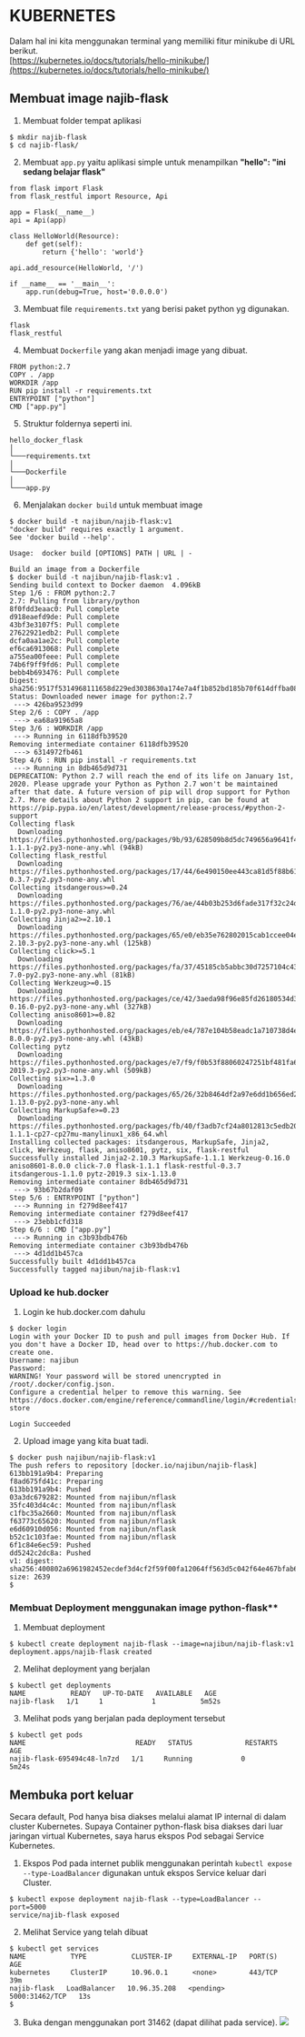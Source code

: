 # KUBERNETES
Dalam hal ini kita menggunakan terminal yang memiliki fitur minikube di URL berikut.   
[https://kubernetes.io/docs/tutorials/hello-minikube/](https://kubernetes.io/docs/tutorials/hello-minikube/)

## Membuat image najib-flask

1. Membuat folder tempat aplikasi
```
$ mkdir najib-flask
$ cd najib-flask/
```
2. Membuat `app.py`  yaitu aplikasi simple untuk menampilkan **"hello": "ini sedang belajar flask"**
```
from flask import Flask
from flask_restful import Resource, Api

app = Flask(__name__)
api = Api(app)

class HelloWorld(Resource):
    def get(self):
        return {'hello': 'world'}

api.add_resource(HelloWorld, '/')

if __name__ == '__main__':
    app.run(debug=True, host='0.0.0.0')
```

3. Membuat file `requirements.txt` yang berisi paket python yg digunakan.
```
flask  
flask_restful
```
4. Membuat `Dockerfile` yang akan menjadi image yang dibuat.
```
FROM python:2.7
COPY . /app
WORKDIR /app
RUN pip install -r requirements.txt
ENTRYPOINT ["python"]
CMD ["app.py"]
```
5. Struktur foldernya seperti ini.
```
hello_docker_flask
│
└───requirements.txt
│
└───Dockerfile
│
└───app.py
```
6. Menjalakan `docker build` untuk membuat image 
```
$ docker build -t najibun/najib-flask:v1
"docker build" requires exactly 1 argument.
See 'docker build --help'.

Usage:  docker build [OPTIONS] PATH | URL | -

Build an image from a Dockerfile
$ docker build -t najibun/najib-flask:v1 .
Sending build context to Docker daemon  4.096kB
Step 1/6 : FROM python:2.7
2.7: Pulling from library/python
8f0fdd3eaac0: Pull complete
d918eaefd9de: Pull complete
43bf3e3107f5: Pull complete
27622921edb2: Pull complete
dcfa0aa1ae2c: Pull complete
ef6ca6913068: Pull complete
a755ea00feee: Pull complete
74b6f9ff9fd6: Pull complete
bebb4b693476: Pull complete
Digest: sha256:9517f5314968111658d229ed3038630a174e7a4f1b852bd185b70f614dffba08
Status: Downloaded newer image for python:2.7
 ---> 426ba9523d99
Step 2/6 : COPY . /app
 ---> ea68a91965a8
Step 3/6 : WORKDIR /app
 ---> Running in 6118dfb39520
Removing intermediate container 6118dfb39520
 ---> 6314972fb461
Step 4/6 : RUN pip install -r requirements.txt
 ---> Running in 8db465d9d731
DEPRECATION: Python 2.7 will reach the end of its life on January 1st, 2020. Please upgrade your Python as Python 2.7 won't be maintained after that date. A future version of pip will drop support for Python 2.7. More details about Python 2 support in pip, can be found at https://pip.pypa.io/en/latest/development/release-process/#python-2-support
Collecting flask
  Downloading https://files.pythonhosted.org/packages/9b/93/628509b8d5dc749656a9641f4caf13540e2cdec85276964ff8f43bbb1d3b/Flask-1.1.1-py2.py3-none-any.whl (94kB)
Collecting flask_restful
  Downloading https://files.pythonhosted.org/packages/17/44/6e490150ee443ca81d5f88b61bb4bbb133d44d75b0b716ebe92489508da4/Flask_RESTful-0.3.7-py2.py3-none-any.whl
Collecting itsdangerous>=0.24
  Downloading https://files.pythonhosted.org/packages/76/ae/44b03b253d6fade317f32c24d100b3b35c2239807046a4c953c7b89fa49e/itsdangerous-1.1.0-py2.py3-none-any.whl
Collecting Jinja2>=2.10.1
  Downloading https://files.pythonhosted.org/packages/65/e0/eb35e762802015cab1ccee04e8a277b03f1d8e53da3ec3106882ec42558b/Jinja2-2.10.3-py2.py3-none-any.whl (125kB)
Collecting click>=5.1
  Downloading https://files.pythonhosted.org/packages/fa/37/45185cb5abbc30d7257104c434fe0b07e5a195a6847506c074527aa599ec/Click-7.0-py2.py3-none-any.whl (81kB)
Collecting Werkzeug>=0.15
  Downloading https://files.pythonhosted.org/packages/ce/42/3aeda98f96e85fd26180534d36570e4d18108d62ae36f87694b476b83d6f/Werkzeug-0.16.0-py2.py3-none-any.whl (327kB)
Collecting aniso8601>=0.82
  Downloading https://files.pythonhosted.org/packages/eb/e4/787e104b58eadc1a710738d4e418d7e599e4e778e52cb8e5d5ef6ddd5833/aniso8601-8.0.0-py2.py3-none-any.whl (43kB)
Collecting pytz
  Downloading https://files.pythonhosted.org/packages/e7/f9/f0b53f88060247251bf481fa6ea62cd0d25bf1b11a87888e53ce5b7c8ad2/pytz-2019.3-py2.py3-none-any.whl (509kB)
Collecting six>=1.3.0
  Downloading https://files.pythonhosted.org/packages/65/26/32b8464df2a97e6dd1b656ed26b2c194606c16fe163c695a992b36c11cdf/six-1.13.0-py2.py3-none-any.whl
Collecting MarkupSafe>=0.23
  Downloading https://files.pythonhosted.org/packages/fb/40/f3adb7cf24a8012813c5edb20329eb22d5d8e2a0ecf73d21d6b85865da11/MarkupSafe-1.1.1-cp27-cp27mu-manylinux1_x86_64.whl
Installing collected packages: itsdangerous, MarkupSafe, Jinja2, click, Werkzeug, flask, aniso8601, pytz, six, flask-restful
Successfully installed Jinja2-2.10.3 MarkupSafe-1.1.1 Werkzeug-0.16.0 aniso8601-8.0.0 click-7.0 flask-1.1.1 flask-restful-0.3.7 itsdangerous-1.1.0 pytz-2019.3 six-1.13.0
Removing intermediate container 8db465d9d731
 ---> 93b67b2daf09
Step 5/6 : ENTRYPOINT ["python"]
 ---> Running in f279d8eef417
Removing intermediate container f279d8eef417
 ---> 23ebb1cfd318
Step 6/6 : CMD ["app.py"]
 ---> Running in c3b93bdb476b
Removing intermediate container c3b93bdb476b
 ---> 4d1dd1b457ca
Successfully built 4d1dd1b457ca
Successfully tagged najibun/najib-flask:v1
```
### Upload ke hub.docker
1. Login ke hub.docker.com dahulu
```
$ docker login
Login with your Docker ID to push and pull images from Docker Hub. If you don't have a Docker ID, head over to https://hub.docker.com to create one.
Username: najibun
Password:
WARNING! Your password will be stored unencrypted in /root/.docker/config.json.
Configure a credential helper to remove this warning. See
https://docs.docker.com/engine/reference/commandline/login/#credentials-store

Login Succeeded
```
2. Upload image yang kita buat tadi.
```
$ docker push najibun/najib-flask:v1
The push refers to repository [docker.io/najibun/najib-flask]
613bb191a9b4: Preparing
f8ad675fd41c: Preparing
613bb191a9b4: Pushed
03a3dc679282: Mounted from najibun/nflask
35fc403d4c4c: Mounted from najibun/nflask
c1fbc35a2660: Mounted from najibun/nflask
f63773c65620: Mounted from najibun/nflask
e6d60910d056: Mounted from najibun/nflask
b52c1c103fae: Mounted from najibun/nflask
6f1c84e6ec59: Pushed
dd5242c2dc8a: Pushed
v1: digest: sha256:400802a6961982452ecdef3d4cf2f59f00fa12064ff563d5c042f64e467bfab6 size: 2639
$
```
### Membuat Deployment menggunakan image python-flask**
1. Membuat deployment
```
$ kubectl create deployment najib-flask --image=najibun/najib-flask:v1
deployment.apps/najib-flask created
```
2. Melihat deployment yang berjalan
```
$ kubectl get deployments
NAME           READY   UP-TO-DATE   AVAILABLE   AGE
najib-flask   1/1     1            1           5m52s
```
3. Melihat pods yang berjalan pada deployment tersebut
```
$ kubectl get pods
NAME                           READY   STATUS             RESTARTS   AGE
najib-flask-695494c48-ln7zd   1/1     Running            0          5m24s
```
## Membuka port keluar
Secara default, Pod hanya bisa diakses melalui alamat IP internal di dalam cluster Kubernetes. Supaya Container python-flask bisa diakses dari luar jaringan virtual Kubernetes, saya harus ekspos Pod sebagai Service Kubernetes.   
1. Ekspos Pod pada internet publik menggunakan perintah `kubectl expose`  `--type-LoadBalancer` digunakan untuk ekspos Service keluar dari Cluster.
```
$ kubectl expose deployment najib-flask --type=LoadBalancer --port=5000
service/najib-flask exposed
```
2. Melihat Service yang telah dibuat
```
$ kubectl get services
NAME           TYPE           CLUSTER-IP     EXTERNAL-IP   PORT(S)          AGE
kubernetes     ClusterIP      10.96.0.1      <none>        443/TCP          39m
najib-flask   LoadBalancer   10.96.35.208   <pending>     5000:31462/TCP   13s
$
```
3. Buka dengan menggunakan port 31462 (dapat dilihat pada service).
![](img.png)
